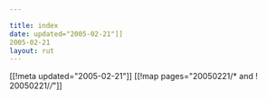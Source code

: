 ```yaml
---

title: index
date: updated="2005-02-21"]]
2005-02-21
layout: rut
---
```


[[!meta updated="2005-02-21"]]
[[!map pages="20050221/* and ! 20050221/*/*"]]
